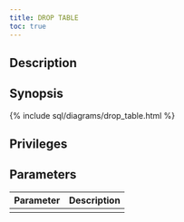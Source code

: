 ```yaml
---
title: DROP TABLE
toc: true
---
```


## Description

## Synopsis

{% include sql/diagrams/drop_table.html %}

## Privileges

## Parameters

| Parameter | Description |
|-----------|-------------|
|  |  |
